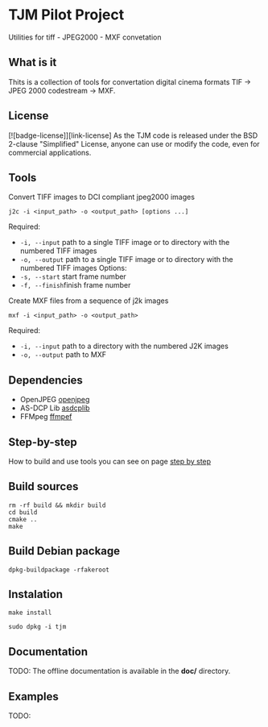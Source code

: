 
# TJM Pilot Project

Utilities for tiff - JPEG2000 - MXF convetation

## What is it

Thits is a collection of tools for convertation digital cinema formats TIF -> JPEG 2000 codestream -> MXF.

## License

[![badge-license]][link-license]
As the TJM code is released under the BSD 2-clause "Simplified" License, anyone can use or modify the code, even for commercial applications.

## Tools

Convert TIFF images to DCI compliant jpeg2000 images

```j2c -i <input_path> -o <output_path> [options ...]```

Required:
* `-i, --input` path to a single TIFF image or to directory with the numbered TIFF images
* `-o, --output` path to a single TIFF image or to directory with the numbered TIFF images
Options:
* `-s, --start` start frame number
* `-f, --finish`finish frame number

Create MXF files from a sequence of j2k images

```mxf -i <input_path> -o <output_path>```

Required:
* `-i, --input` path to a directory with the numbered J2K images
* `-o, --output` path to MXF

## Dependencies

* OpenJPEG [openjpeg](https://github.com/uclouvain/openjpeg)
* AS-DCP Lib [asdcplib](https://github.com/cinecert/asdcplib)
* FFMpeg [ffmpef](https://github.com/FFmpeg/FFmpeg)

## Step-by-step

How to build and use tools you can see on page [step by step](https://github.com/kat-spb/tjm/wiki/Step-by-step)

## Build sources

```cd tjm
rm -rf build && mkdir build
cd build
cmake ..
make
```

## Build Debian package

```dpkg-buildpackage -rfakeroot```

## Instalation

```make install```

```sudo dpkg -i tjm```

## Documentation

TODO: The offline documentation is available in the **doc/** directory.

## Examples

TODO:

